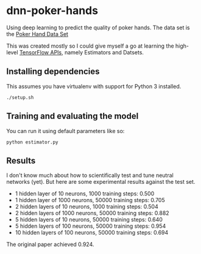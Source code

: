 # dnn-poker-hands
Using deep learning to predict the quality of poker hands. The data set is the [Poker Hand Data Set](http://archive.ics.uci.edu/ml/datasets/Poker+Hand)

This was created mostly so I could give myself a go at learning the high-level [TensorFlow APIs](https://www.tensorflow.org/), namely Estimators and Datsets. 

## Installing dependencies

This assumes you have virtualenv with support for Python 3 installed.

```
./setup.sh
```

## Training and evaluating the model

You can run it using default parameters like so:

```
python estimator.py 

```

## Results

I don't know much about how to scientifically test and tune neutral networks (yet). But here are some experimental results against the test set.

* 1 hidden layer of 10 neurons, 1000 training steps: 0.500
* 1 hidden layer of 1000 neurons, 50000 training steps: 0.705
* 2 hidden layers of 10 neurons, 1000 training steps: 0.504
* 2 hidden layers of 1000 neurons, 50000 training steps: 0.882
* 5 hidden layers of 10 neurons, 50000 training steps: 0.640
* 5 hidden layers of 100 neurons, 50000 training steps: 0.954
* 10 hidden layers of 100 neurons, 50000 training steps: 0.694

The original paper achieved 0.924.